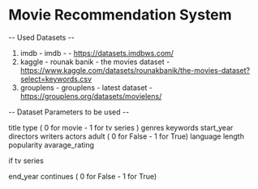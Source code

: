 # Movie Recommendation System





-- Used Datasets --

1. imdb - imdb -  - https://datasets.imdbws.com/
2. kaggle - rounak banik - the movies dataset - https://www.kaggle.com/datasets/rounakbanik/the-movies-dataset?select=keywords.csv
3. grouplens - grouplens - latest dataset - https://grouplens.org/datasets/movielens/


-- Dataset Parameters to be used --

title
type ( 0 for movie - 1 for tv series )
genres
keywords
start_year
directors
writers
actors
adult ( 0 for False - 1 for True)
language
length
popularity
avarage_rating


if tv series

end_year
continues ( 0 for False - 1 for True)